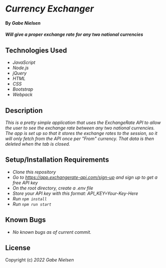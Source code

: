 # _Currency Exchanger_

#### By _**Gabe Nielsen**_

#### _Will give a proper exchange rate for any two national currencies_

## Technologies Used

- _JavaScript_
- _Node.js_
- _jQuery_
- _HTML_
- _CSS_
- _Bootstrap_
- _Webpack_

## Description

_This is a pretty simple application that uses the ExchangeRate API to allow the user to see the exchange rate between any two national currencies. The app is set up so that it stores the exchange rates to the session, so it will only fetch from the API once per "From" currency. That data is then deleted when the tab is closed._

## Setup/Installation Requirements

- _Clone this repository_
- _Go to https://app.exchangerate-api.com/sign-up and sign up to get a free API key_
- _On the root directory, create a .env file_
- _Store your API key with this format: API_KEY=Your-Key-Here_
- _Run `npm install`_
- _Run `npm run start`_

## Known Bugs

- _No known bugs as of current commit._

## License

Copyright (c) _2022_ _Gabe Nielsen_

